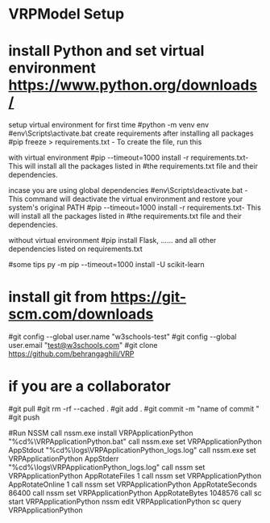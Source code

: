 # VRPModel Setup 

# install Python and set virtual environment https://www.python.org/downloads/

setup virtual environment for first time 
#python -m venv env
#env\Scripts\activate.bat
create requirements after installing all packages 
#pip freeze > requirements.txt - To create the file, run this

with virtual environment
#pip --timeout=1000 install -r requirements.txt- This will install all the packages listed in #the requirements.txt file and their dependencies.

incase you are using global dependencies 
#env\Scripts\deactivate.bat - This command will deactivate the virtual environment and restore your system's original PATH
#pip --timeout=1000 install -r requirements.txt- This will install all the packages listed in #the requirements.txt file and their dependencies.


without virtual environment
#pip install Flask, ...... and all other dependencies listed on requirements.txt

#some tips 
py -m pip --timeout=1000 install -U scikit-learn 

# install git from https://git-scm.com/downloads

#git config --global user.name "w3schools-test"
#git config --global user.email "test@w3schools.com"
#git clone https://github.com/behrangaghili/VRP

# if you are a collaborator

#git pull
#git rm -rf --cached .
#git add .
#git commit -m "name of commit "
#git push

#Run NSSM
call nssm.exe install VRPApplicationPython "%cd%\VRPApplicationPython.bat"
call nssm.exe set VRPApplicationPython AppStdout "%cd%\logs\VRPApplicationPython_logs.log"
call nssm.exe set VRPApplicationPython AppStderr "%cd%\logs\VRPApplicationPython_logs.log"
call nssm set VRPApplicationPython AppRotateFiles 1
call nssm set VRPApplicationPython AppRotateOnline 1
call nssm set VRPApplicationPython AppRotateSeconds 86400
call nssm set VRPApplicationPython AppRotateBytes 1048576
call sc start VRPApplicationPython
nssm edit  VRPApplicationPython
sc query VRPApplicationPython